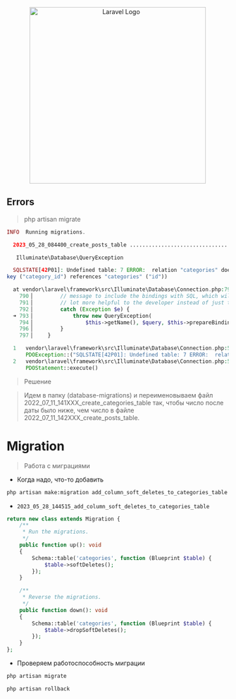 <p align="center"><a href="https://laravel.com" target="_blank"><img src="https://raw.githubusercontent.com/laravel/art/master/logo-lockup/5%20SVG/2%20CMYK/1%20Full%20Color/laravel-logolockup-cmyk-red.svg" width="400" alt="Laravel Logo"></a></p>


## Errors

> php artisan migrate

```php
INFO  Running migrations.

  2023_05_28_084400_create_posts_table ................................................................................................... 30ms FAIL

   Illuminate\Database\QueryException 

  SQLSTATE[42P01]: Undefined table: 7 ERROR:  relation "categories" does not exist (Connection: pgsql, SQL: alter table "posts" add constraint "post_category_fk" foreig
key ("category_id") references "categories" ("id"))

  at vendor\laravel\framework\src\Illuminate\Database\Connection.php:793
    790▕         // message to include the bindings with SQL, which will make this exception a
    791▕         // lot more helpful to the developer instead of just the database's errors.
    792▕         catch (Exception $e) {
  ➜ 793▕             throw new QueryException(
    794▕                 $this->getName(), $query, $this->prepareBindings($bindings), $e
    796▕         }
    797▕     }

  1   vendor\laravel\framework\src\Illuminate\Database\Connection.php:578
      PDOException::("SQLSTATE[42P01]: Undefined table: 7 ERROR:  relation "categories" does not exist")
  2   vendor\laravel\framework\src\Illuminate\Database\Connection.php:578
      PDOStatement::execute()
```

> Решение

> Идем в папку (database-migrations) и переименовываем файл 2022_07_11_141XXX_create_categories_table так, чтобы число после даты было ниже, чем число в файле 2022_07_11_142XXX_create_posts_table.


# Migration

> Работа с миграциями

- Когда надо, что-то добавить
```bash
php artisan make:migration add_column_soft_deletes_to_categories_table
```
- `2023_05_28_144515_add_column_soft_deletes_to_categories_table`
```php
return new class extends Migration {
    /**
     * Run the migrations.
     */
    public function up(): void
    {
        Schema::table('categories', function (Blueprint $table) {
            $table->softDeletes();
        });
    }

    /**
     * Reverse the migrations.
     */
    public function down(): void
    {
        Schema::table('categories', function (Blueprint $table) {
            $table->dropSoftDeletes();
        });
    }
};
```
- Проверяем работоспособность миграции
```bash
php artisan migrate 
```
```bash
php artisan rollback 
```
